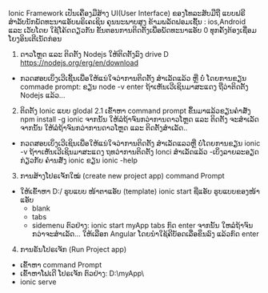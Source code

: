 Ionic Framework ເປັນເຄື່ອງມືສ້າງ UI(User Interface) ຂອງໂທລະສັບມືຖື ແບບຟຣີ ສຳລັບນັກພັດທະນາແອັບພຣິເຄເຊິນ ຄຸນນະພາບສູງ ຂ້າມພລັດຟອມເຊົັ້ນ :​ ios,Android  ແລະ ເວັບໂດຍ ໃຊ້ໂຄ້ດດຽວກັນ
ຂັ້ນຕອນການຕິດຕັ້ງເພື່ອພັດທະນາແອັບ
0 ທຸກຄັ້ງຕ້ອງເຊື່ອມໂຍງອິນເຕີເນັດກ່ອນ
1. ດາວໂຫຼດ ແລະ ຕິດຕັ້ງ Nodejs ໃຫ້ຕິດຕັ້ງລົງ drive D
https://nodejs.org/erg/en/download
- ກວດສອບເບິ່ງເວີເຊັິນເພື່ອໃຫ້ແນ່ໃຈວ່າການຕິດຕັ້ງ ສຳເລັດແລ້ວ ຫຼື ບໍ່  ໂດຍການຂຽນ commade prompt: ຂຽນ node -v enter
ຖ້າເຫັນເວີເຊິນມາສະແດງ ຖືວ່າຕິດຕັ້ງ Nodejs ແລ້ວ...
2. ຕິດຕັ້ງ Ionic ແບບ glodal
2.1 ເຂົ້າຫາ command prompt ຂຶ້ນມາແລ້ວຂຽນຄຳສັ່ງ
 npm install -g ionic
ຈາກນັ້ນ ໃຫ້ລໍຖ້າຈົນກວ່າການດາວໂຫຼດ ແລະ ຕິດຕັ້ງ ຈະສຳເລັດ
ຈາກນັ້ນ ໃຫ້ລໍຖ້າຈົນກວ່າການດາວໂຫຼດ ແລະ ຕິດຕັ້ງສຳເລັດ..
- ກວດສອບເບິ່ງເວີເຊິນເພື່ອໃຫ້ແນ່ໃຈວ່າການຕິດຕັ້ງ ສຳເລັດແລວຫຼື ບໍ່ໂດຍການຂຽນ ionic -v 
ຖ້າາເຫັນເວີເຊິນມາສະແດງ ຖທວ່າການຕິດຕັ້ງ Ionci ສຳເລັດແລ້ວ
-​ເບິ່ງລາຍລະອຽດກ່ຽວກັບ ຄຳນສັ່ງ ionic ຂຽນ 
ionic -help 
3. ການສ້າງໂປຣເຈັກໃໝ່ (create new project app)
command Prompt
- ໃຫ້ເຂົ້າຫາ D:/ 
ຮູບແບບ ໜ້າຕາແອັບ  (template)
ionic start ຊືແອັບ ຮູບແບບຂອງໜ້າແອັບ
	- blank
	- tabs
	- sidemenu
ຕົວຢ່າງ:
	ionic start myApp tabs ກົດ enter 
ຈາກນັ້ນ ໃຫລໍຖ້າຈົນກວ່າຈະສຳເລັດ...
ໃຫ້ເລືອກ Angular ໂດຍນຳໃຊ້ຄີບັອດເລື່ອຂຶນລົງ ແລ້ວກົດ enter
4. ການຣັນໂປຣເຈັກ (Run Project app)
 - ເຂົ້າຫາ command Prompt 
 - ເຂົ້າຫາໂຟເດີ ໂປຣເຈັກ ຕົວຢ່າງ: D:\myApp\ 
- ionic serve
	